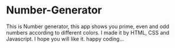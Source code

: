 # Number-Generator
This is Number generator, this app shows you prime, even and odd numbers according to different colors. I made it by HTML, CSS and Javascript. I hope you will like it. happy coding...
